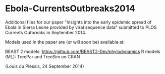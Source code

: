 Ebola-CurrentsOutbreaks2014
===========================

Additional files for our paper "Insights into the early epidemic spread of Ebola in Sierra Leone provided by viral sequence data" submitted to PLOS Currents Outbreaks in September 2014.

Models used in the paper are (or will soon be) available at:

BEAST 2 models: https://github.com/BEAST2-Dev/phylodynamics
R models (ML):  TreePar and TreeSim on CRAN

(Louis du Plessis, 24 September 2014)
